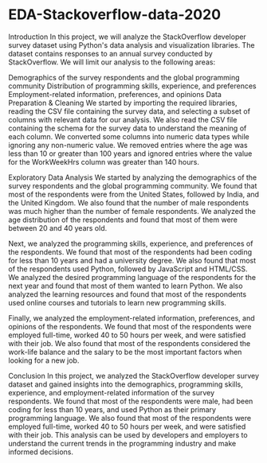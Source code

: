 # EDA-Stackoverflow-data-2020
Introduction
In this project, we will analyze the StackOverflow developer survey dataset using Python's data analysis and visualization libraries. The dataset contains responses to an annual survey conducted by StackOverflow. We will limit our analysis to the following areas:

Demographics of the survey respondents and the global programming community
Distribution of programming skills, experience, and preferences
Employment-related information, preferences, and opinions
Data Preparation & Cleaning
We started by importing the required libraries, reading the CSV file containing the survey data, and selecting a subset of columns with relevant data for our analysis. We also read the CSV file containing the schema for the survey data to understand the meaning of each column. We converted some columns into numeric data types while ignoring any non-numeric value. We removed entries where the age was less than 10 or greater than 100 years and ignored entries where the value for the WorkWeekHrs column was greater than 140 hours.

Exploratory Data Analysis
We started by analyzing the demographics of the survey respondents and the global programming community. We found that most of the respondents were from the United States, followed by India, and the United Kingdom. We also found that the number of male respondents was much higher than the number of female respondents. We analyzed the age distribution of the respondents and found that most of them were between 20 and 40 years old.

Next, we analyzed the programming skills, experience, and preferences of the respondents. We found that most of the respondents had been coding for less than 10 years and had a university degree. We also found that most of the respondents used Python, followed by JavaScript and HTML/CSS. We analyzed the desired programming language of the respondents for the next year and found that most of them wanted to learn Python. We also analyzed the learning resources and found that most of the respondents used online courses and tutorials to learn new programming skills.

Finally, we analyzed the employment-related information, preferences, and opinions of the respondents. We found that most of the respondents were employed full-time, worked 40 to 50 hours per week, and were satisfied with their job. We also found that most of the respondents considered the work-life balance and the salary to be the most important factors when looking for a new job.

Conclusion
In this project, we analyzed the StackOverflow developer survey dataset and gained insights into the demographics, programming skills, experience, and employment-related information of the survey respondents. We found that most of the respondents were male, had been coding for less than 10 years, and used Python as their primary programming language. We also found that most of the respondents were employed full-time, worked 40 to 50 hours per week, and were satisfied with their job. This analysis can be used by developers and employers to understand the current trends in the programming industry and make informed decisions.
